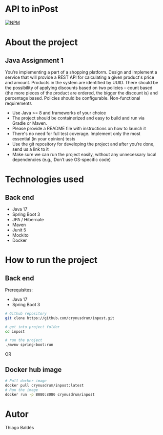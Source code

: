 # API to inPost
[![NPM](https://img.shields.io/npm/l/react)](https://github.com/crynusdrum/inpost/blob/V2/LICENSE) 

  # About the project

## Java Assignment 1


You’re implementing a part of a shopping platform. Design and implement a service that will provide a REST API for calculating a given product's price and amount. Products in the system are identified by UUID. There should be the possibility of applying discounts based on two policies – count based (the more pieces of the product are ordered, the bigger the discount is) and percentage based. Policies should be configurable.
Non-functional requirements
-	Use Java >= 8 and frameworks of your choice
-	The project should be containerized and easy to build and run via Gradle or Maven.
-	Please provide a README file with instructions on how to launch it
-	There's no need for full test coverage. Implement only the most essential (in your opinion) tests
-	Use the git repository for developing the project and after you’re done, send us a link to it
-	Make sure we can run the project easily, without any unnecessary local dependencies (e.g., Don’t use OS-specific code)


# Technologies used
## Back end
- Java 17
- Spring Boot 3
- JPA / Hibernate
- Maven
- Junit 5
- Mockito
- Docker



# How to run the project

## Back end
Prerequisites: 
- Java 17
- Spring Boot 3

```bash
# Github repository
git clone https://github.com/crynusdrum/inpost.git

# get into project folder
cd inpost

# run the project
./mvnw spring-boot:run
```
OR
## Docker hub image

```bash
# Pull docker image
docker pull crynusdrum/inpost:latest
# Run the image
docker run -p 8080:8080 crynusdrum/inpost
```

# Autor

Thiago Baldês

